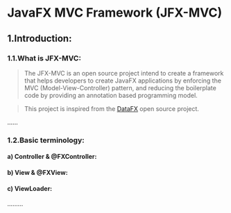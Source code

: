 # JavaFX MVC Framework (JFX-MVC)
## 1.Introduction:
### 1.1.What is JFX-MVC:
> The JFX-MVC is an open source project intend to create a framework that helps developers to create JavaFX applications 
by enforcing the MVC (Model-View-Controller) pattern, and reducing the boilerplate code by providing an annotation based 
programming model.

>This project is inspired from the [DataFX](https://github.com/guigarage/DataFX) open source project. 

......

### 1.2.Basic terminology:
#### a) Controller & @FXController:
#### b) View & @FXView:
#### c) ViewLoader:
 
.........

  
